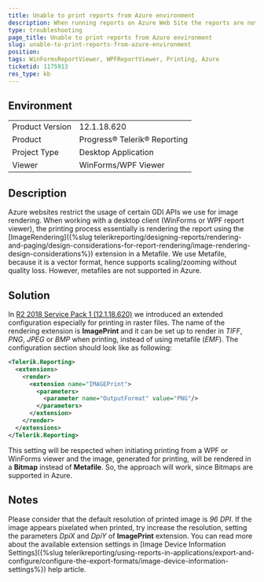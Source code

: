 ```yaml
---
title: Unable to print reports from Azure environment
description: When running reports on Azure Web Site the reports are not able to print
type: troubleshooting
page_title: Unable to print reports from Azure environment
slug: unable-to-print-reports-from-azure-environment
position: 
tags: WinFormsReportViewer, WPFReportViewer, Printing, Azure
ticketid: 1175913
res_type: kb
---
```


## Environment
<table>
	<tr>
		<td>Product Version</td>
		<td>12.1.18.620</td>
	</tr>
	<tr>
		<td>Product</td>
		<td>Progress® Telerik® Reporting </td>
	</tr>
	<tr>
		<td>Project Type</td>
		<td>Desktop Application</td>
	</tr>
	<tr>
		<td>Viewer</td>
		<td>WinForms/WPF Viewer</td>
	</tr>
</table>


## Description
Azure websites restrict the usage of certain GDI APIs we use for image rendering. When working with a desktop client (WinForms or WPF report viewer), the printing process essentially is rendering the report using the [ImageRendering]({%slug telerikreporting/designing-reports/rendering-and-paging/design-considerations-for-report-rendering/image-rendering-design-considerations%}) extension in a Metafile. We use Metafile, because it is a vector format, hence supports scaling/zooming without quality loss. However, metafiles are not supported in Azure.

## Solution
In [R2 2018 Service Pack 1 (12.1.18.620)](https://www.telerik.com/support/whats-new/reporting/release-history/progress-telerik-reporting-r2-2018-sp1-12-1-18-620) we introduced an extended configuration especially for printing in raster files. The name of the rendering extension is **ImagePrint** and it can be set up to render in *TIFF*, *PNG*, *JPEG* or *BMP* when printing, instead of using metafile (*EMF*). The configuration section should look like as following:

``` XML
<Telerik.Reporting>
  <extensions>
    <render>
      <extension name="IMAGEPrint">
        <parameters>
          <parameter name="OutputFormat" value="PNG"/>
        </parameters>
      </extension>
    </render>
  </extensions>
</Telerik.Reporting>
```

This setting will be respected when initiating printing from a WPF or WinForms viewer and the image, generated for printing, will be rendered in a **Bitmap** instead of **Metafile**. So, the approach will work, since Bitmaps are supported in Azure.

## Notes
Please consider that the default resolution of printed image is *96 DPI*. If the image appears pixelated when printed, try increase the resolution, setting the parameters *DpiX* and *DpiY* of **ImagePrint** extension. You can read more about the available extension settings in [Image Device Information Settings]({%slug telerikreporting/using-reports-in-applications/export-and-configure/configure-the-export-formats/image-device-information-settings%}) help article.
